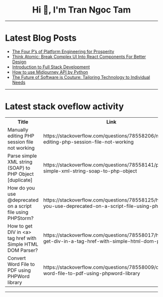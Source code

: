 <h1 align="center">Hi 👋, I'm Tran Ngoc Tam</h1>

---

# Latest Blog Posts 
<!-- BLOG-POST-LIST:START -->
- [The Four P’s of Platform Engineering for Prosperity](https://dev.to/getambassador2024/the-four-ps-of-platform-engineering-for-prosperity-25pb)
- [Think Atomic: Break Complex UI Into React Components For Better Design](https://dev.to/mroman7/think-atomic-break-complex-ui-into-react-components-for-better-design-41c7)
- [Introduction to Full Stack Development](https://dev.to/suhaspalani/introduction-to-full-stack-development-2bj9)
- [How to use Midjourney API by Python](https://dev.to/ttapi/how-to-use-midjourney-api-by-python-1i3a)
- [The Future of Software is Couture: Tailoring Technology to Individual Needs](https://dev.to/shieldstring/the-future-of-software-is-couture-tailoring-technology-to-individual-needs-30aj)
<!-- BLOG-POST-LIST:END -->

---

# Latest stack oveflow activity
<table>
  <tr><th>Title</th><th>Link</th></tr>
  <!-- STACKOVERFLOW:START --><tr><td>Manually editing PHP session file not working</td><td>https://stackoverflow.com/questions/78558206/manually-editing-php-session-file-not-working</td></tr><tr><td>Parse simple XML string &lpar;SOAP&rpar; to PHP Object [duplicate]</td><td>https://stackoverflow.com/questions/78558141/parse-simple-xml-string-soap-to-php-object</td></tr><tr><td>How do you use @deprecated on a script file using PHPStorm?</td><td>https://stackoverflow.com/questions/78558125/how-do-you-use-deprecated-on-a-script-file-using-phpstorm</td></tr><tr><td>How to get DIV in &lt;a&gt; tag href with Simple HTML DOM Parser?</td><td>https://stackoverflow.com/questions/78558017/how-to-get-div-in-a-tag-href-with-simple-html-dom-parser</td></tr><tr><td>Convert Word File to PDF using PHPWord library</td><td>https://stackoverflow.com/questions/78558009/convert-word-file-to-pdf-using-phpword-library</td></tr><!-- STACKOVERFLOW:END -->
</table>

---


